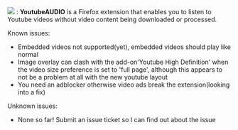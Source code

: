 

![](https://raw.githubusercontent.com/sheddup/YoutubeAUDIO/master/icons/extensionLogo.png) : <b>YoutubeAUDIO</b> is a Firefox extension that enables you to listen to Youtube videos without video content being downloaded or processed.

Known issues:
- Embedded videos not supported(yet), embedded videos should play like normal
- Image overlay can clash with the add-on'Youtube High Definition' when the video size preference is set to 'full page', although this appears to not be a problem at all with the new youtube layout
- You need an adblocker otherwise video ads break the extension(looking into a fix)

Unknown issues:
- None so far! Submit an issue ticket so I can find out about the issue
